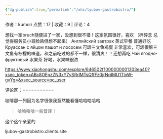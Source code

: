 ```yaml
---
{"dg-publish":true,"permalink":"/xhs/lyubov-gastrobistro/"}
---
```


作者：kumori
点赞：17   |   收藏：9   |   评论：4

想找一家bruch随便进了一家，没想到很不错！这家氛围很好，喜欢
（碎碎念 总觉得服务员小哥脸熟但想不起来）
Английский завтрак 英式早餐 普通好吃
Круассан с яйцом пашот и лососем 可颂三文鱼鸡蛋 非常喜欢，可颂很酥三文鱼有柠檬的味道，和之前吃过的都不一样，很清爽！！还想再吃
Чай ягодно-фруктовый 水果茶 好喝，水果味很浓

https://www.xiaohongshu.com/explore/646502f1000000001303ea40?xsec_token=ABc8OEpzZN3xY7ySRrlMTsQffFz0jrNqIMU1TlnW-gvYg=&xsec_source=pc_user

评论区：===========

咖啡那一列因为名字很像我竟然能看懂哈哈哈哈哈

> 哈哈哈哈一些音译！

这个这个亲爱的

ljubov-gastrobistro.clients.site